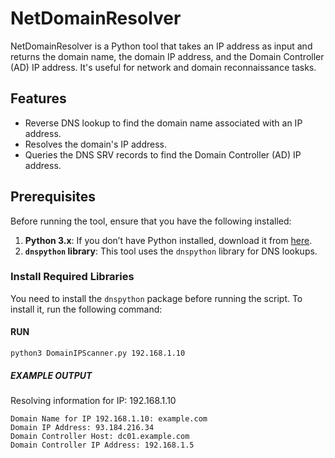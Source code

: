 # NetDomainResolver

NetDomainResolver is a Python tool that takes an IP address as input and returns the domain name, the domain IP address, and the Domain Controller (AD) IP address. It's useful for network and domain reconnaissance tasks.

## Features

- Reverse DNS lookup to find the domain name associated with an IP address.
- Resolves the domain's IP address.
- Queries the DNS SRV records to find the Domain Controller (AD) IP address.

## Prerequisites

Before running the tool, ensure that you have the following installed:

1. **Python 3.x**: If you don’t have Python installed, download it from [here](https://www.python.org/downloads/).
2. **`dnspython` library**: This tool uses the `dnspython` library for DNS lookups.

### Install Required Libraries

You need to install the `dnspython` package before running the script. To install it, run the following command:

#### RUN

    python3 DomainIPScanner.py 192.168.1.10

##### EXAMPLE OUTPUT 

Resolving information for IP: 192.168.1.10

    Domain Name for IP 192.168.1.10: example.com
    Domain IP Address: 93.184.216.34
    Domain Controller Host: dc01.example.com
    Domain Controller IP Address: 192.168.1.5


